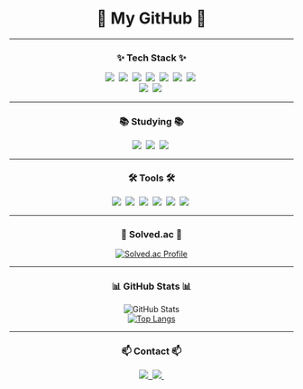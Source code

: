 <!-- 타이틀 부분 -->
<div align="center">
  <h1>👋 My GitHub 👋</h1>
</div>

---

<!-- Tech Stack -->
<h3 align="center">✨ Tech Stack ✨</h3>
<div align="center">
  <img src="https://img.shields.io/badge/python-3670A0?style=for-the-badge&logo=python&logoColor=ffdd54" />&nbsp
  <img src="https://img.shields.io/badge/c-A8B9CC?style=for-the-badge&logo=c&logoColor=white" />&nbsp
  <img src="https://img.shields.io/badge/c++-00599C?style=for-the-badge&logo=c%2B%2B&logoColor=white" />&nbsp
  <img src="https://img.shields.io/badge/java-007396?style=for-the-badge&logo=java&logoColor=white" />&nbsp
  <img src="https://img.shields.io/badge/html5-E34F26?style=for-the-badge&logo=html5&logoColor=white" />&nbsp
  <img src="https://img.shields.io/badge/css3-1572B6?style=for-the-badge&logo=css3&logoColor=white" />&nbsp
  <img src="https://img.shields.io/badge/javascript-F7DF1E?style=for-the-badge&logo=javascript&logoColor=black" />&nbsp
</div>

<div align="center">
  <img src="https://img.shields.io/badge/tensorflow-FF6F00?style=for-the-badge&logo=tensorflow&logoColor=white" />&nbsp
  <img src="https://img.shields.io/badge/pytorch-EE4C2C?style=for-the-badge&logo=pytorch&logoColor=white" />&nbsp
</div>

---

<!-- Studying -->
<h3 align="center">📚 Studying 📚</h3>
<div align="center">
  <img src="https://img.shields.io/badge/sql-4479A1?style=for-the-badge&logo=sqlite&logoColor=white" />&nbsp
  <img src="https://img.shields.io/badge/ADsP-005BAC?style=for-the-badge&logo=data&logoColor=white" />&nbsp
  <img src="https://img.shields.io/badge/SQLD-FF6F00?style=for-the-badge&logo=data&logoColor=white" />&nbsp
</div>


---

<!-- Tools -->
<h3 align="center">🛠 Tools 🛠</h3>
<div align="center">
  <img src="https://img.shields.io/badge/git-F05033?style=for-the-badge&logo=git&logoColor=white" />&nbsp
  <img src="https://img.shields.io/badge/github-181717?style=for-the-badge&logo=github&logoColor=white" />&nbsp
  <img src="https://img.shields.io/badge/Visual%20Studio%20Code-007ACC?style=for-the-badge&logo=visual-studio-code&logoColor=white" />&nbsp
  <img src="https://img.shields.io/badge/CLion-000000?style=for-the-badge&logo=clion&logoColor=white" />&nbsp
  <img src="https://img.shields.io/badge/IntelliJ%20IDEA-000000?style=for-the-badge&logo=intellij%20idea&logoColor=white" />&nbsp
  <img src="https://img.shields.io/badge/Visual%20Studio-5C2D91?style=for-the-badge&logo=visual-studio&logoColor=white" />&nbsp
</div>

---

<!-- Solved.ac -->
<h3 align="center">🏅 Solved.ac 🏅</h3>
<div align="center">
  <a href="https://solved.ac/profile/snowrabbit123">
    <img src="http://mazassumnida.wtf/api/v2/generate_badge?boj=snowrabbit123" alt="Solved.ac Profile" />
  </a>
</div>

---

<!-- GitHub Stats -->
<h3 align="center">📊 GitHub Stats 📊</h3>
<div align="center">
  <img src="https://github-readme-stats.vercel.app/api?username=kimhj02&show_icons=true&theme=radical" alt="GitHub Stats" />
</div>

<div align="center">
  <a href="https://github.com/anuraghazra/github-readme-stats">
    <img src="https://github-readme-stats.vercel.app/api/top-langs/?username=kimhj02&layout=compact&theme=radical" alt="Top Langs" />
  </a>
</div>

---

<!-- Contact -->
<h3 align="center">📫 Contact 📫</h3>
<div align="center">
  <a href="https://velog.io/@snowrabbit1234/posts">
    <img src="https://img.shields.io/badge/Velog-1EBC8F?style=for-the-badge&logo=velog&logoColor=white" />&nbsp
  </a>
  <a href="https://daffy-uranium-cd9.notion.site/182017d54b78806b9492fc1455a8dfc7">
    <img src="https://img.shields.io/badge/Notion-000000?style=for-the-badge&logo=notion&logoColor=white" />&nbsp
  </a>
</div>


